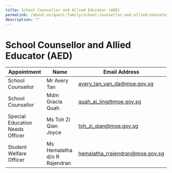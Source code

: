 ```yaml
---
title: School Counsellor and Allied Educator (AED)
permalink: /about-us/quest-family/school-counsellor-and-allied-educator-aed/
description: ""
---
```

School Counsellor and Allied Educator (AED)
===========================================
| Appointment |Name | Email Address |
| -------- | -------- | -------- |
| School Counsellor  | Mr Avery Tan| <a href = "mailto: avery_tan_yan_da@moe.gov.sg"> avery_tan_yan_da@moe.gov.sg </a>      |
| School Counsellor  | Mdm Gracia Quah| <a href = "mailto: quah_ai_ling@moe.gov.sg"> quah_ai_ling@moe.gov.sg </a>      |
| Special Education Needs Officer  | Ms Toh Zi Qian Joyce| <a href = "mailto: toh_zi_qian@moe.gov.sg"> toh_zi_qian@moe.gov.sg </a>      |
| Student Welfare Officer  | Ms Hemalatha d/o R Rajendran| <a href = "mailto: hemalatha_rrajendran@moe.gov.sg"> hemalatha_rrajendran@moe.gov.sg </a>      |



